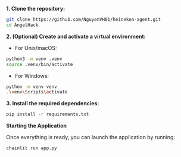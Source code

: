 **1. Clone the repository:**
```bash
git clone https://github.com/NguyenVH01/heineken-agent.git
cd AngelHack
```

**2. (Optional) Create and activate a virtual environment:**
- For Unix/macOS:
```bash
python3 -m venv .venv
source .venv/bin/activate
```

- For Windows:
```bash
python -m venv venv
.\venv\Scripts\activate
```

**3. Install the required dependencies:**
```bash
pip install -r requirements.txt
```



**Starting the Application**

Once everything is ready, you can launch the application by running:

```bash
chainlit run app.py
```